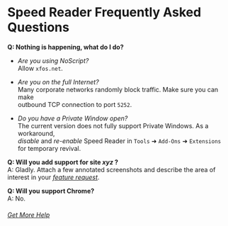Speed Reader Frequently Asked Questions
=======================================
    
    
**Q: Nothing is happening,  what do I do?**  
- *Are you using NoScript?*  
Allow `xfos.net`.
      
- *Are you on the full Internet?*  
Many corporate networks randomly block traffic.  Make sure you can make   
outbound TCP connection to port `5252`.
    
- *Do you have a Private Window open?*  
The current version does not fully support Private Windows.  As a workaround,  
*disable* and *re-enable* Speed Reader in `Tools` ➜ `Add-Ons` ➜ `Extensions`  
for temporary revival.

    
**Q: Will you add support for site *xyz* ?**    
A: Gladly.  Attach a few annotated screenshots and describe the area 
of interest in your [*feature request*](https://github.com/xfosdev/SpeedReader/issues).
    

    
**Q: Will you support Chrome?**    
A: No.  
  
  
  
###### *[Get More Help](https://github.com/xfosdev/SpeedReader/issues)*
